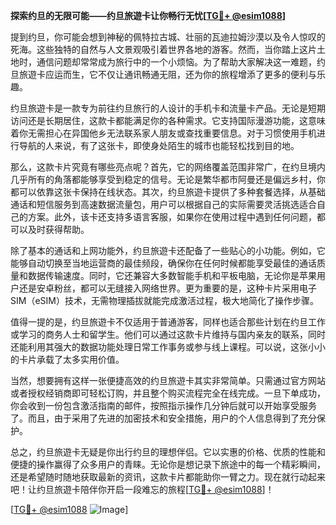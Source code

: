 **探索约旦的无限可能——约旦旅遊卡让你畅行无忧[[TG💪+ @esim1088](https://t.me/s/esim1088)]**

提到约旦，你可能会想到神秘的佩特拉古城、壮丽的瓦迪拉姆沙漠以及令人惊叹的死海。这些独特的自然与人文景观吸引着世界各地的游客。然而，当你踏上这片土地时，通信问题却常常成为旅行中的一个小烦恼。为了帮助大家解决这一难题，约旦旅遊卡应运而生，它不仅让通讯畅通无阻，还为你的旅程增添了更多的便利与乐趣。

约旦旅遊卡是一款专为前往约旦旅行的人设计的手机卡和流量卡产品。无论是短期访问还是长期居住，这款卡都能满足你的各种需求。它支持国际漫游功能，这意味着你无需担心在异国他乡无法联系家人朋友或查找重要信息。对于习惯使用手机进行导航的人来说，有了这张卡，即使身处陌生的城市也能轻松找到目的地。

那么，这款卡片究竟有哪些亮点呢？首先，它的网络覆盖范围非常广，在约旦境内几乎所有的角落都能够享受到稳定的信号。无论是繁华都市阿曼还是偏远乡村，你都可以依靠这张卡保持在线状态。其次，约旦旅遊卡提供了多种套餐选择，从基础通话和短信服务到高速数据流量包，用户可以根据自己的实际需要灵活挑选适合自己的方案。此外，该卡还支持多语言客服，如果你在使用过程中遇到任何问题，都可以及时获得帮助。

除了基本的通话和上网功能外，约旦旅遊卡还配备了一些贴心的小功能。例如，它能够自动切换至当地运营商的最佳频段，确保你在任何时候都能享受最佳的通话质量和数据传输速度。同时，它还兼容大多数智能手机和平板电脑，无论你是苹果用户还是安卓粉丝，都可以无缝接入网络世界。更为重要的是，这种卡片采用电子SIM（eSIM）技术，无需物理插拔就能完成激活过程，极大地简化了操作步骤。

值得一提的是，约旦旅遊卡不仅适用于普通游客，同样也适合那些计划在约旦工作或学习的商务人士和留学生。他们可以通过这款卡片维持与国内亲友的联系，同时还能利用其强大的数据功能处理日常工作事务或参与线上课程。可以说，这张小小的卡片承载了太多实用价值。

当然，想要拥有这样一张便捷高效的约旦旅遊卡其实非常简单。只需通过官方网站或者授权经销商即可轻松订购，并且整个购买流程完全在线完成。一旦下单成功，你会收到一份包含激活指南的邮件，按照指示操作几分钟后就可以开始享受服务了。而且，由于采用了先进的加密技术和安全措施，用户的个人信息得到了充分保护。

总之，约旦旅遊卡无疑是你出行约旦的理想伴侣。它以实惠的价格、优质的性能和便捷的操作赢得了众多用户的青睐。无论你是想记录下旅途中的每一个精彩瞬间，还是希望随时随地获取最新的资讯，这款卡片都能助你一臂之力。现在就行动起来吧！让约旦旅遊卡陪伴你开启一段难忘的旅程[[TG💪+ @esim1088](https://t.me/s/esim1088)]！

[[TG💪+ @esim1088](https://t.me/s/esim1088) ![Image](https://i.postimg.cc/4NQfJmqS/Snipaste-2025-05-13-00-14-12.png)]